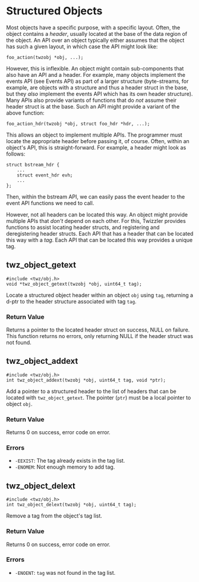 Structured Objects
==================

Most objects have a specific purpose, with a specific layout. Often, the object contains a _header_,
usually located at the base of the data region of the object. An API over an object typically either
assumes that the object has such a given layout, in which case the API might look like:

``` {.c}
foo_action(twzobj *obj, ...);
```

However, this is inflexible. An object might contain
sub-components that also have an API and a header. For example, many objects implement the events
API (see Events API) as part of a larger structure (byte-streams, for example, are objects with a
structure and thus a header struct in the base, but they _also_ implement the events API which has
its own header structure). Many APIs also provide variants of functions that do _not_ assume their
header struct is at the base. Such an API might provide a variant of the above function:

``` {.c}
foo_action_hdr(twzobj *obj, struct foo_hdr *hdr, ...);
```

This allows an object to implement multiple APIs. The programmer must locate the appropriate header
before passing it, of course. Often, within an object's API, this is straight-forward. For example,
a header might look as follows:
``` {.c}
struct bstream_hdr {
	...
	struct event_hdr evh;
	...
};
```
Then, within the bstream API, we can easily pass the event header to the event API functions we need
to call.

However, not all headers can be located this way. An object might provide multiple APIs that _don't_
depend on each other. For this, Twizzler provides functions to assist locating header structs, and
registering and deregistering header structs. Each API that has a header that can be located this
way with a _tag_. Each API that can be located this way provides a unique tag.

## twz_object_getext

``` {.c}
#include <twz/obj.h>
void *twz_object_getext(twzobj *obj, uint64_t tag);
```

Locate a structured object header within an object `obj` using `tag`, returning a d-ptr to the
header structure associated with tag `tag`.

### Return Value
Returns a pointer to the located header struct on success, NULL on failure. This function returns no
errors, only returning NULL if the header struct was not found.

## twz_object_addext

``` {.c}
#include <twz/obj.h>
int twz_object_addext(twzobj *obj, uint64_t tag, void *ptr);
```

Add a pointer to a structured header to the list of headers that can be located with
`twz_object_getext`. The pointer (`ptr`) must be a local pointer to object `obj`.

### Return Value
Returns 0 on success, error code on error.

### Errors

* `-EEXIST`: The tag already exists in the tag list.
* `-ENOMEM`: Not enough memory to add tag.

## twz_object_delext

``` {.c}
#include <twz/obj.h>
int twz_object_delext(twzobj *obj, uint64_t tag);
```

Remove a tag from the object's tag list.

### Return Value
Returns 0 on success, error code on error.

### Errors
* `-ENOENT`: `tag` was not found in the tag list.

